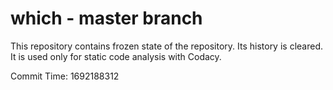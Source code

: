# which - master branch

This repository contains frozen state of the repository.
Its history is cleared. It is used only for static code
analysis with Codacy.

Commit Time: 1692188312